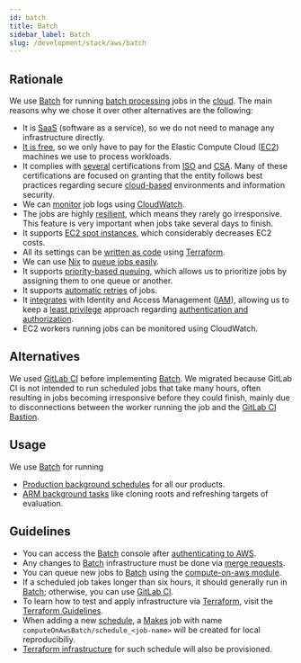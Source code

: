 ```yaml
---
id: batch
title: Batch
sidebar_label: Batch
slug: /development/stack/aws/batch
---
```


## Rationale

We use [Batch][BATCH]
for running [batch processing](https://en.wikipedia.org/wiki/Batch_processing)
jobs in the [cloud](https://en.wikipedia.org/wiki/Cloud_computing).
The main reasons why we chose it
over other alternatives
are the following:

- It is [SaaS](https://en.wikipedia.org/wiki/Software_as_a_service)
  (software as a service),
  so we do not need to manage any infrastructure directly.
- [It is free](https://aws.amazon.com/batch/pricing/),
  so we only have to pay
  for the Elastic Compute Cloud ([EC2][EC2]) machines
  we use to process workloads.
- It complies with [several](https://aws.amazon.com/compliance/iso-certified/)
  certifications from [ISO](https://en.wikipedia.org/wiki/International_Organization_for_Standardization)
  and [CSA](https://en.wikipedia.org/wiki/Cloud_Security_Alliance).
  Many of these certifications are focused
  on granting that the entity follows best practices
  regarding secure [cloud-based](https://en.wikipedia.org/wiki/Cloud_computing)
  environments
  and information security.
- We can [monitor](https://docs.aws.amazon.com/batch/latest/userguide/using_cloudwatch_logs.html)
  job logs
  using [CloudWatch](/development/stack/aws/cloudwatch/).
- The jobs are highly [resilient](https://en.wikipedia.org/wiki/Resilience_(network)),
  which means
  they rarely go irresponsive.
  This feature is very important
  when jobs take several days to finish.
- It supports [EC2 spot instances](https://gitlab.com/fluidattacks/universe/-/blob/89f27281c773baa55b70b8fd37cff8b802edf2e7/makes/applications/makes/compute/src/terraform/aws_batch.tf#L138),
  which considerably decreases EC2 costs.
- All its settings can be [written as code](https://registry.terraform.io/providers/hashicorp/aws/latest/docs/resources/batch_compute_environment)
  using [Terraform](/development/stack/terraform/).
- We can use [Nix](https://nixos.org/)
  to [queue jobs easily](https://gitlab.com/fluidattacks/universe/-/blob/89f27281c773baa55b70b8fd37cff8b802edf2e7/makes/applications/observes/scheduled/on-aws/dif-gitlab-etl/default.nix).
- It supports [priority-based queuing](https://gitlab.com/fluidattacks/universe/-/blob/89f27281c773baa55b70b8fd37cff8b802edf2e7/makes/applications/makes/compute/src/terraform/aws_batch.tf#L159),
  which allows us to prioritize jobs
  by assigning them to one queue or another.
- It supports [automatic retries](https://docs.aws.amazon.com/batch/latest/userguide/job_retries.html)
  of jobs.
- It [integrates](https://docs.aws.amazon.com/batch/latest/userguide/batch-supported-iam-actions-resources.html)
  with Identity and Access Management ([IAM](/development/stack/aws/iam/)),
  allowing us to keep
  a [least privilege](/criteria/requirements/186) approach
  regarding [authentication and authorization](https://securityboulevard.com/2020/06/authentication-vs-authorization-defined-whats-the-difference-infographic/).
- EC2 workers running jobs can be monitored using CloudWatch.

## Alternatives

We used [GitLab CI][GITLAB-CI] before implementing [Batch][BATCH].
We migrated
because GitLab CI is not intended to run scheduled jobs
that take many hours,
often resulting in jobs becoming irresponsive
before they could finish,
mainly due to disconnections
between the worker running the job
and the [GitLab CI Bastion](https://docs.gitlab.com/runner/configuration/autoscale.html).

## Usage

We use [Batch][BATCH] for running

- [Production background schedules](https://gitlab.com/fluidattacks/universe/-/blob/f4def5d3312635b15224d07d840f4aa368b6f93e/common/compute/schedule/schedules.nix)
  for all our products.
- [ARM background tasks](https://gitlab.com/fluidattacks/universe/blob/37b52839d969fe37b4d583756409349f4154ff53/integrates/back/src/batch/enums.py#L21)
  like cloning roots and refreshing targets of evaluation.

## Guidelines

- You can access the [Batch][BATCH] console
  after [authenticating to AWS](/development/stack/aws#guidelines).
- Any changes to [Batch][BATCH] infrastructure
  must be done
  via [merge requests](https://docs.gitlab.com/ee/user/project/merge_requests/).
- You can queue new jobs to [Batch][BATCH]
  using the [compute-on-aws module](https://gitlab.com/fluidattacks/universe/-/tree/89f27281c773baa55b70b8fd37cff8b802edf2e7/makes/utils/compute-on-aws).
- If a scheduled job takes longer than six hours,
  it should generally run in [Batch][BATCH];
  otherwise,
  you can use [GitLab CI][GITLAB-CI].
- To learn how to test
  and apply infrastructure
  via [Terraform](/development/stack/terraform/),
  visit the [Terraform Guidelines](/development/stack/terraform#guidelines).
- When adding a new
  [schedule](https://gitlab.com/fluidattacks/universe/-/blob/f4def5d3312635b15224d07d840f4aa368b6f93e/common/compute/schedule/schedules.nix),
  a [Makes](https://github.com/fluidattacks/makes) job
  with name `computeOnAwsBatch/schedule_<job-name>` will be created for local reproducibiliy.
- [Terraform infrastructure](https://gitlab.com/fluidattacks/universe/-/blob/f4def5d3312635b15224d07d840f4aa368b6f93e/common/compute/infra/schedules.tf#L5)
  for such schedule will also be provisioned.

[BATCH]: https://aws.amazon.com/batch/
[EC2]: /development/stack/aws/ec2/
[GITLAB-CI]: /development/stack/gitlab-ci/
